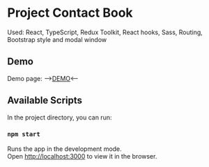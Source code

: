# Project Contact Book

Used: React, TypeScript, Redux Toolkit, React hooks, Sass, Routing, Bootstrap style and modal window

## Demo

Demo page: -->[DEMO](https://makssisua.github.io/contactsProject/)<--

## Available Scripts

In the project directory, you can run:

### `npm start`

Runs the app in the development mode.\
Open [http://localhost:3000](http://localhost:3000) to view it in the browser.